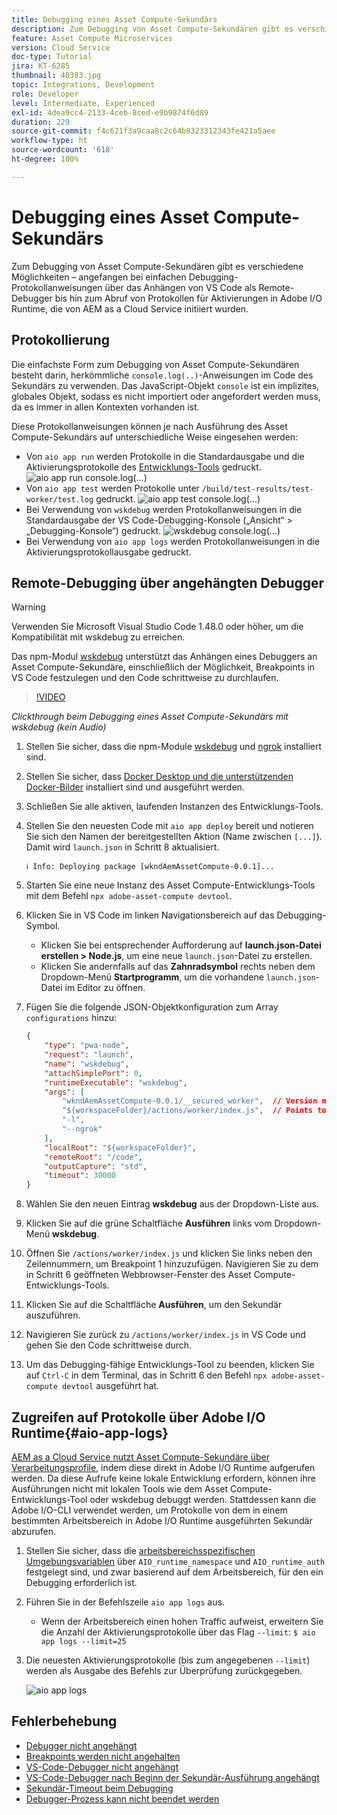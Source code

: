 ```yaml
---
title: Debugging eines Asset Compute-Sekundärs
description: Zum Debugging von Asset Compute-Sekundären gibt es verschiedene Möglichkeiten – angefangen bei einfachen Debugging-Protokollanweisungen über das Anhängen von VS Code als Remote-Debugger bis hin zum Abruf von Protokollen für Aktivierungen in Adobe I/O Runtime, die von AEM as a Cloud Service initiiert wurden.
feature: Asset Compute Microservices
version: Cloud Service
doc-type: Tutorial
jira: KT-6285
thumbnail: 40383.jpg
topic: Integrations, Development
role: Developer
level: Intermediate, Experienced
exl-id: 4dea9cc4-2133-4ceb-8ced-e9b9874f6d89
duration: 229
source-git-commit: f4c621f3a9caa8c2c64b8323312343fe421a5aee
workflow-type: ht
source-wordcount: '618'
ht-degree: 100%

---
```


# Debugging eines Asset Compute-Sekundärs

Zum Debugging von Asset Compute-Sekundären gibt es verschiedene Möglichkeiten – angefangen bei einfachen Debugging-Protokollanweisungen über das Anhängen von VS Code als Remote-Debugger bis hin zum Abruf von Protokollen für Aktivierungen in Adobe I/O Runtime, die von AEM as a Cloud Service initiiert wurden.

## Protokollierung

Die einfachste Form zum Debugging von Asset Compute-Sekundären besteht darin, herkömmliche `console.log(..)`-Anweisungen im Code des Sekundärs zu verwenden. Das JavaScript-Objekt `console` ist ein implizites, globales Objekt, sodass es nicht importiert oder angefordert werden muss, da es immer in allen Kontexten vorhanden ist.

Diese Protokollanweisungen können je nach Ausführung des Asset Compute-Sekundärs auf unterschiedliche Weise eingesehen werden:

+ Von `aio app run` werden Protokolle in die Standardausgabe und die Aktivierungsprotokolle des [Entwicklungs-Tools](../develop/development-tool.md) gedruckt.
  ![aio app run console.log(…)](./assets/debug/console-log__aio-app-run.png)
+ Von `aio app test` werden Protokolle unter `/build/test-results/test-worker/test.log` gedruckt.
  ![aio app test console.log(…)](./assets/debug/console-log__aio-app-test.png)
+ Bei Verwendung von `wskdebug` werden Protokollanweisungen in die Standardausgabe der VS Code-Debugging-Konsole („Ansicht“ > „Debugging-Konsole“) gedruckt.
  ![wskdebug console.log(…)](./assets/debug/console-log__wskdebug.png)
+ Bei Verwendung von `aio app logs` werden Protokollanweisungen in die Aktivierungsprotokollausgabe gedruckt.

## Remote-Debugging über angehängten Debugger

>[!WARNING]
>
>Verwenden Sie Microsoft Visual Studio Code 1.48.0 oder höher, um die Kompatibilität mit wskdebug zu erreichen. 

Das npm-Modul [wskdebug](https://www.npmjs.com/package/@openwhisk/wskdebug) unterstützt das Anhängen eines Debuggers an Asset Compute-Sekundäre, einschließlich der Möglichkeit, Breakpoints in VS Code festzulegen und den Code schrittweise zu durchlaufen.

>[!VIDEO](https://video.tv.adobe.com/v/40383?quality=12&learn=on)

_Clickthrough beim Debugging eines Asset Compute-Sekundärs mit wskdebug (kein Audio)_

1. Stellen Sie sicher, dass die npm-Module [wskdebug](../set-up/development-environment.md#wskdebug) und [ngrok](../set-up/development-environment.md#ngork) installiert sind.
1. Stellen Sie sicher, dass [Docker Desktop und die unterstützenden Docker-Bilder](../set-up/development-environment.md#docker) installiert sind und ausgeführt werden.
1. Schließen Sie alle aktiven, laufenden Instanzen des Entwicklungs-Tools.
1. Stellen Sie den neuesten Code mit `aio app deploy` bereit und notieren Sie sich den Namen der bereitgestellten Aktion (Name zwischen `[...]`). Damit wird `launch.json` in Schritt 8 aktualisiert.

   ```
   ℹ Info: Deploying package [wkndAemAssetCompute-0.0.1]...
   ```


1. Starten Sie eine neue Instanz des Asset Compute-Entwicklungs-Tools mit dem Befehl `npx adobe-asset-compute devtool`.
1. Klicken Sie in VS Code im linken Navigationsbereich auf das Debugging-Symbol.
   + Klicken Sie bei entsprechender Aufforderung auf __launch.json-Datei erstellen > Node.js__, um eine neue `launch.json`-Datei zu erstellen.
   + Klicken Sie andernfalls auf das __Zahnradsymbol__ rechts neben dem Dropdown-Menü __Startprogramm__, um die vorhandene `launch.json`-Datei im Editor zu öffnen.
1. Fügen Sie die folgende JSON-Objektkonfiguration zum Array `configurations` hinzu:

   ```json
   {
       "type": "pwa-node",
       "request": "launch",
       "name": "wskdebug",
       "attachSimplePort": 0,
       "runtimeExecutable": "wskdebug",
       "args": [
           "wkndAemAssetCompute-0.0.1/__secured_worker",  // Version must match your Asset Compute worker's version
           "${workspaceFolder}/actions/worker/index.js",  // Points to your worker
           "-l",
           "--ngrok"
       ],
       "localRoot": "${workspaceFolder}",
       "remoteRoot": "/code",
       "outputCapture": "std",
       "timeout": 30000
   }
   ```

1. Wählen Sie den neuen Eintrag __wskdebug__ aus der Dropdown-Liste aus.
1. Klicken Sie auf die grüne Schaltfläche __Ausführen__ links vom Dropdown-Menü __wskdebug__.
1. Öffnen Sie `/actions/worker/index.js` und klicken Sie links neben den Zeilennummern, um Breakpoint 1 hinzuzufügen. Navigieren Sie zu dem in Schritt 6 geöffneten Webbrowser-Fenster des Asset Compute-Entwicklungs-Tools.
1. Klicken Sie auf die Schaltfläche __Ausführen__, um den Sekundär auszuführen.
1. Navigieren Sie zurück zu `/actions/worker/index.js` in VS Code und gehen Sie den Code schrittweise durch.
1. Um das Debugging-fähige Entwicklungs-Tool zu beenden, klicken Sie auf `Ctrl-C` in dem Terminal, das in Schritt 6 den Befehl `npx adobe-asset-compute devtool` ausgeführt hat.

## Zugreifen auf Protokolle über Adobe I/O Runtime{#aio-app-logs}

[AEM as a Cloud Service nutzt Asset Compute-Sekundäre über Verarbeitungsprofile](../deploy/processing-profiles.md), indem diese direkt in Adobe I/O Runtime aufgerufen werden. Da diese Aufrufe keine lokale Entwicklung erfordern, können ihre Ausführungen nicht mit lokalen Tools wie dem Asset Compute-Entwicklungs-Tool oder wskdebug debuggt werden. Stattdessen kann die Adobe I/O-CLI verwendet werden, um Protokolle von dem in einem bestimmten Arbeitsbereich in Adobe I/O Runtime ausgeführten Sekundär abzurufen.

1. Stellen Sie sicher, dass die [arbeitsbereichsspezifischen Umgebungsvariablen](../deploy/runtime.md) über `AIO_runtime_namespace` und `AIO_runtime_auth` festgelegt sind, und zwar basierend auf dem Arbeitsbereich, für den ein Debugging erforderlich ist.
1. Führen Sie in der Befehlszeile `aio app logs` aus.
   + Wenn der Arbeitsbereich einen hohen Traffic aufweist, erweitern Sie die Anzahl der Aktivierungsprotokolle über das Flag `--limit`:
     `$ aio app logs --limit=25`
1. Die neuesten Aktivierungsprotokolle (bis zum angegebenen `--limit`) werden als Ausgabe des Befehls zur Überprüfung zurückgegeben.

   ![aio app logs](./assets/debug/aio-app-logs.png)

## Fehlerbehebung

+ [Debugger nicht angehängt](../troubleshooting.md#debugger-does-not-attach)
+ [Breakpoints werden nicht angehalten](../troubleshooting.md#breakpoints-no-pausing)
+ [VS-Code-Debugger nicht angehängt](../troubleshooting.md#vs-code-debugger-not-attached)
+ [VS-Code-Debugger nach Beginn der Sekundär-Ausführung angehängt](../troubleshooting.md#vs-code-debugger-attached-after-worker-execution-began)
+ [Sekundär-Timeout beim Debugging](../troubleshooting.md#worker-times-out-while-debugging)
+ [Debugger-Prozess kann nicht beendet werden](../troubleshooting.md#cannot-terminate-debugger-process)
